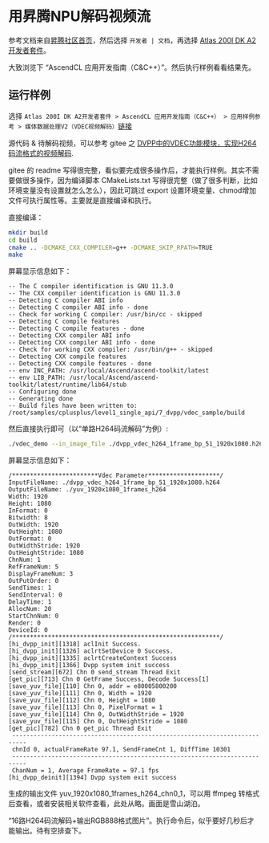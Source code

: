 # 用昇腾NPU解码视频流 <!-- {docsify-ignore-all} -->

参考文档来自[昇腾社区首页](https://www.hiascend.com/zh)，然后选择 `开发者 | 文档`，再选择 [Atlas 200I DK A2开发者套件](https://www.hiascend.com/document/detail/zh/Atlas200IDKA2DeveloperKit/23.0.RC2/index/index.html)。

大致浏览下 “AscendCL 应用开发指南（C&C++）”。然后执行样例看看结果先。

## 运行样例

选择 `Atlas 200I DK A2开发者套件 > AscendCL 应用开发指南（C&C++） > 应用样例参考 > 媒体数据处理V2（VDEC视频解码）`[链接](https://www.hiascend.com/document/detail/zh/Atlas200IDKA2DeveloperKit/23.0.RC2/Application%20Development%20Guide/aadgc/aclcppdevg_04_0070.html)

源代码 & 待解码视频，可以参考 gitee 之 [DVPP中的VDEC功能模块，实现H264码流格式的视频解码](https://gitee.com/ascend/samples/tree/master/cplusplus/level1_single_api/7_dvpp/vdec_sample).

gitee 的 readme 写得很完整，看似要完成很多操作后，才能执行样例。其实不需要做很多操作，因为编译脚本 CMakeLists.txt 写得很完整（做了很多判断，比如环境变量没有设置就怎么怎么），因此可跳过 export 设置环境变量、chmod增加文件可执行属性等。主要就是直接编译和执行。

直接编译：
```bash
mkdir build
cd build
cmake .. -DCMAKE_CXX_COMPILER=g++ -DCMAKE_SKIP_RPATH=TRUE
make
```
屏幕显示信息如下：
```
-- The C compiler identification is GNU 11.3.0
-- The CXX compiler identification is GNU 11.3.0
-- Detecting C compiler ABI info
-- Detecting C compiler ABI info - done
-- Check for working C compiler: /usr/bin/cc - skipped
-- Detecting C compile features
-- Detecting C compile features - done
-- Detecting CXX compiler ABI info
-- Detecting CXX compiler ABI info - done
-- Check for working CXX compiler: /usr/bin/g++ - skipped
-- Detecting CXX compile features
-- Detecting CXX compile features - done
-- env INC_PATH: /usr/local/Ascend/ascend-toolkit/latest
-- env LIB_PATH: /usr/local/Ascend/ascend-toolkit/latest/runtime/lib64/stub
-- Configuring done
-- Generating done
-- Build files have been written to: /root/samples/cplusplus/level1_single_api/7_dvpp/vdec_sample/build
```

然后直接执行即可（以“单路H264码流解码”为例）:
```bash
./vdec_demo --in_image_file ./dvpp_vdec_h264_1frame_bp_51_1920x1080.h264 --img_width 1920 --img_height 1080 --in_format 0 --in_bitwidth 8 --chn_num 1 --out_width 1920 --out_height 1080 --width_stride 1920 --height_stride 1080 --out_format 0 --out_image_file ./yuv_1920x1080_1frames_h264 --ref_frame_num 5 --dis_frame_num 3 --write_file 1
```

屏幕显示信息如下：
```
/************************Vdec Parameter********************/
InputFileName: ./dvpp_vdec_h264_1frame_bp_51_1920x1080.h264 
OutputFileName: ./yuv_1920x1080_1frames_h264 
Width: 1920 
Height: 1080 
InFormat: 0 
Bitwidth: 8 
OutWidth: 1920 
OutHeight: 1080 
OutFormat: 0 
OutWidthStride: 1920 
OutHeightStride: 1080 
ChnNum: 1 
RefFrameNum: 5 
DisplayFrameNum: 3 
OutPutOrder: 0 
SendTimes: 1 
SendInterval: 0 
DelayTime: 1 
AllocNum: 20 
StartChnNum: 0 
Render: 0 
DeviceId: 0 
/**********************************************************/
[hi_dvpp_init][1318] aclInit Success.
[hi_dvpp_init][1326] aclrtSetDevice 0 Success.
[hi_dvpp_init][1335] aclrtCreateContext Success
[hi_dvpp_init][1366] Dvpp system init success
[send_stream][672] Chn 0 send_stream Thread Exit 
[get_pic][713] Chn 0 GetFrame Success, Decode Success[1] 
[save_yuv_file][110] Chn 0, addr = e80005800200 
[save_yuv_file][111] Chn 0, Width = 1920 
[save_yuv_file][112] Chn 0, Height = 1080 
[save_yuv_file][113] Chn 0, PixelFormat = 1 
[save_yuv_file][114] Chn 0, OutWidthStride = 1920 
[save_yuv_file][115] Chn 0, OutHeightStride = 1080 
[get_pic][782] Chn 0 get_pic Thread Exit 
 --------------------------------------------------------------------------
 chnId 0, actualFrameRate 97.1, SendFrameCnt 1, DiffTime 10301 
 --------------------------------------------------------------------------
 ChanNum = 1, Average FrameRate = 97.1 fps 
[hi_dvpp_deinit][1394] Dvpp system exit success
```

生成的输出文件 yuv_1920x1080_1frames_h264_chn0_1，可以用 ffmpeg 转格式后查看，或者安装相关软件查看，此处从略。画面是雪山湖泊。

“16路H264码流解码+输出RGB888格式图片”。执行命令后，似乎要好几秒后才能输出。待有空排查下。


